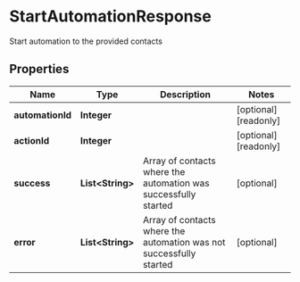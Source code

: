 

# StartAutomationResponse

Start automation to the provided contacts

## Properties

| Name | Type | Description | Notes |
|------------ | ------------- | ------------- | -------------|
|**automationId** | **Integer** |  |  [optional] [readonly] |
|**actionId** | **Integer** |  |  [optional] [readonly] |
|**success** | **List&lt;String&gt;** | Array of contacts where the automation was successfully started |  [optional] |
|**error** | **List&lt;String&gt;** | Array of contacts where the automation was not successfully started |  [optional] |



